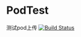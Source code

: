# PodTest
测试pod上传
[![Build Status](https://travis-ci.org/wenYuL/PodTest.svg?branch=master)](https://travis-ci.org/wenYuL/PodTest)
